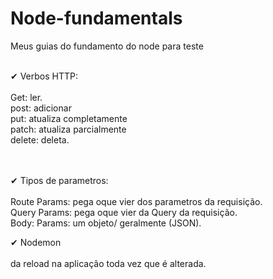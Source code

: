 # Node-fundamentals

Meus guias do fundamento do node para teste

<br> 
✔ Verbos HTTP:
<br>
<br>
Get: ler.
<br>
post: adicionar
<br>
put: atualiza completamente
<br>
patch: atualiza parcialmente 
<br>
delete: deleta.
<br>
<br>
<br>


✔ Tipos de parametros:
<br>
<br>
Route Params: pega oque vier dos parametros da requisição.
<br>
Query Params: pega oque vier da Query da requisição.
<br>
Body: Params: um objeto/ geralmente (JSON).
<br>

✔ Nodemon
<br>
<br>
da reload na aplicação toda vez que é alterada.
